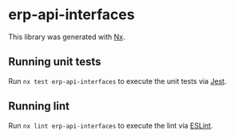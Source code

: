 # erp-api-interfaces

This library was generated with [Nx](https://nx.dev).

## Running unit tests

Run `nx test erp-api-interfaces` to execute the unit tests via [Jest](https://jestjs.io).

## Running lint

Run `nx lint erp-api-interfaces` to execute the lint via [ESLint](https://eslint.org/).
